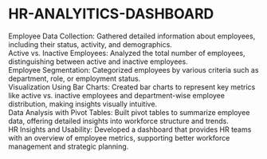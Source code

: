 # HR-ANALYITICS-DASHBOARD
Employee Data Collection:
Gathered detailed information about employees, including their status, activity, and demographics.
<br>
Active vs. Inactive Employees:
Analyzed the total number of employees, distinguishing between active and inactive employees.
<br>
Employee Segmentation:
Categorized employees by various criteria such as department, role, or employment status.
<br>
Visualization Using Bar Charts:
Created bar charts to represent key metrics like active vs. inactive employees and department-wise employee distribution, making insights visually intuitive.
<br>
Data Analysis with Pivot Tables:
Built pivot tables to summarize employee data, offering detailed insights into workforce structure and trends.
<br>
HR Insights and Usability:
Developed a dashboard that provides HR teams with an overview of employee metrics, supporting better workforce management and strategic planning.
